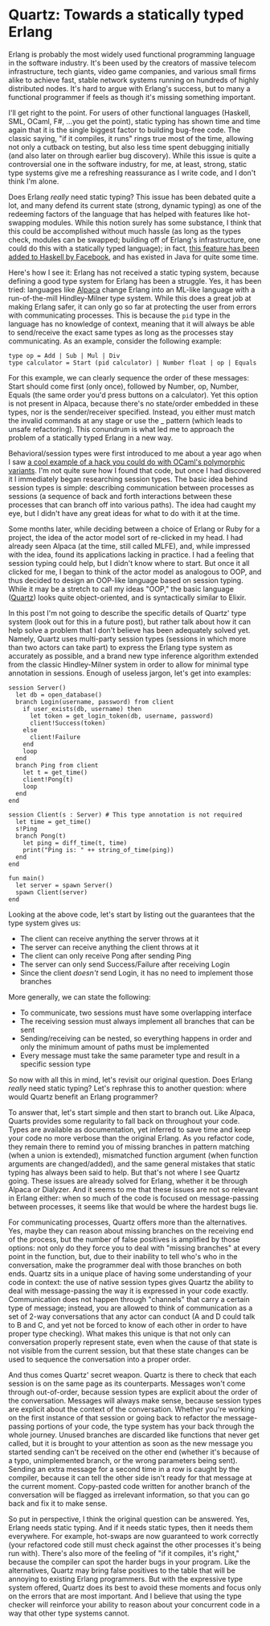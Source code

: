 # Quartz: Towards a statically typed Erlang

Erlang is probably the most widely used functional programming language in the software industry. It's been used by the creators of massive telecom infrastructure, tech giants, video game companies, and various small firms alike to achieve fast, stable network systems running on hundreds of highly distributed nodes. It's hard to argue with Erlang's success, but to many a functional programmer if feels as though it's missing something important.

I'll get right to the point. For users of other functional languages (Haskell, SML, OCaml, F#, ...you get the point), static typing has shown time and time again that it is the single biggest factor to building bug-free code. The classic saying, "if it compiles, it runs" rings true most of the time, allowing not only a cutback on testing, but also less time spent debugging initially (and also later on through earlier bug discovery). While this issue is quite a controversial one in the software industry, for me, at least, strong, static type systems give me a refreshing reassurance as I write code, and I don't think I'm alone.

Does Erlang *really* need static typing? This issue has been debated quite a lot, and many defend its current state (strong, dynamic typing) as one of the redeeming factors of the language that has helped with features like hot-swapping modules. While this notion surely has some substance, I think that this could be accomplished without much hassle (as long as the types check, modules can be swapped; building off of Erlang's infrastructure, one could do this with a statically typed language); in fact, [this feature has been added to Haskell by Facebook](https://code.facebook.com/posts/745068642270222/fighting-spam-with-haskell/), and has existed in Java for quite some time.

Here's how I see it: Erlang has not received a static typing system, because defining a good type system for Erlang has been a struggle. Yes, it has been tried: languages like [Alpaca](https://github.com/alpaca-lang/alpaca) change Erlang into an ML-like language with a run-of-the-mill Hindley-Milner type system. While this does a great job at making Erlang safer, it can only go so far at protecting the user from errors with communicating processes. This is because the `pid` type in the language has no knowledge of context, meaning that it will always be able to send/receive the exact same types as long as the processes stay communicating. As an example, consider the following example:

```
type op = Add | Sub | Mul | Div
type calculator = Start (pid calculator) | Number float | op | Equals
```

For this example, we can clearly sequence the order of these messages: Start should come first (only once), followed by Number, op, Number, Equals (the same order you'd press buttons on a calculator). Yet this option is not present in Alpaca, because there's no state/order embedded in these types, nor is the sender/receiver specified. Instead, you either must match the invalid commands at any stage or use the _ pattern (which leads to unsafe refactoring). This conundrum is what led me to approach the problem of a statically typed Erlang in a new way.

Behavioral/session types were first introduced to me about a year ago when I saw [a cool example of a hack you could do with OCaml's polymorphic variants](https://github.com/kayceesrk/code-snippets/blob/master/behavior.ml). I'm not quite sure how I found that code, but once I had discovered it I immediately began researching session types. The basic idea behind session types is simple: describing communication between processes as sessions (a sequence of back and forth interactions between these processes that can branch off into various paths). The idea had caught my eye, but I didn't have any great ideas for what to do with it at the time.

Some months later, while deciding between a choice of Erlang or Ruby for a project, the idea of the actor model sort of re-clicked in my head. I had already seen Alpaca (at the time, still called MLFE), and, while impressed with the idea, found its applications lacking in practice. I had a feeling that session typing could help, but I didn't know where to start. But once it all clicked for me, I began to think of the actor model as analogous to OOP, and thus decided to design an OOP-like language based on session typing. While it may be a stretch to call my ideas "OOP," the basic language ([Quartz](https://github.com/ohadrau/Quartz)) looks quite object-oriented, and is syntactically similar to Elixir.

In this post I'm not going to describe the specific details of Quartz' type system (look out for this in a future post), but rather talk about how it can help solve a problem that I don't believe has been adequately solved yet. Namely, Quartz uses multi-party session types (sessions in which more than two actors can take part) to express the Erlang type system as accurately as possible, and a brand new type inference algorithm extended from the classic Hindley-Milner system in order to allow for minimal type annotation in sessions. Enough of useless jargon, let's get into examples:

```
session Server()
  let db = open_database()
  branch Login(username, password) from client
    if user_exists(db, username) then
      let token = get_login_token(db, username, password)
      client!Success(token)
    else
      client!Failure
    end
    loop
  end
  branch Ping from client
    let t = get_time()
    client!Pong(t)
    loop
  end
end

session Client(s : Server) # This type annotation is not required
  let time = get_time()
  s!Ping
  branch Pong(t)
    let ping = diff_time(t, time)
    print("Ping is: " ++ string_of_time(ping))
  end
end

fun main()
  let server = spawn Server()
  spawn Client(server)
end
```

Looking at the above code, let's start by listing out the guarantees that the type system gives us:
- The client can receive anything the server throws at it
- The server can receive anything the client throws at it
- The client can only receive Pong after sending Ping
- The server can only send Success/Failure after receiving Login
- Since the client *doesn't* send Login, it has no need to implement those branches

More generally, we can state the following:
- To communicate, two sessions must have some overlapping interface
- The receiving session must always implement all branches that can be sent
- Sending/receiving can be nested, so everything happens in order and only the minimum amount of paths must be implemented
- Every message must take the same parameter type and result in a specific session type

So now with all this in mind, let's revisit our original question. Does Erlang *really* need static typing? Let's rephrase this to another question: where would Quartz benefit an Erlang programmer?

To answer that, let's start simple and then start to branch out. Like Alpaca, Quarts provides some regularity to fall back on throughout your code. Types are available as documentation, yet inferred to save time and keep your code no more verbose than the original Erlang. As you refactor code, they remain there to remind you of missing branches in pattern matching (when a union is extended), mismatched function argument (when function arguments are changed/added), and the same general mistakes that static typing has always been said to help. But that's not where I see Quartz going. These issues are already solved for Erlang, whether it be through Alpaca or Dialyzer. And it seems to me that these issues are not so relevant in Erlang either: when so much of the code is focused on message-passing between processes, it seems like that would be where the hardest bugs lie.

For communicating processes, Quartz offers more than the alternatives. Yes, maybe they can reason about missing branches on the receiving end of the process, but the number of false positives is amplified by those options: not only do they force you to deal with "missing branches" at every point in the function, but, due to their inability to tell who's who in the conversation, make the programmer deal with those branches on both ends. Quartz sits in a unique place of having some understanding of your code in context: the use of native session types gives Quartz the ability to deal with message-passing the way it is expressed in your code exactly. Communication does not happen through "channels" that carry a certain type of message; instead, you are allowed to think of communication as a set of 2-way conversations that any actor can conduct (A and D could talk to B and C, and yet not be forced to know of each other in order to have proper type checking). What makes this unique is that not only can conversation properly represent state, even when the cause of that state is not visible from the current session, but that these state changes can be used to sequence the conversation into a proper order.

And thus comes Quartz' secret weapon. Quartz is there to check that each session is on the same page as its counterparts. Messages won't come through out-of-order, because session types are explicit about the order of the conversation. Messages will always make sense, because session types are explicit about the context of the conversation. Whether you're working on the first instance of that session or going back to refactor the message-passing portions of your code, the type system has your back through the whole journey. Unused branches are discarded like functions that never get called, but it is brought to your attention as soon as the new message you started sending can't be received on the other end (whether it's because of a typo, unimplemented branch, or the wrong parameters being sent). Sending an extra message for a second time in a row is caught by the compiler, because it can tell the other side isn't ready for that message at the current moment. Copy-pasted code written for another branch of the conversation will be flagged as irrelevant information, so that you can go back and fix it to make sense.

So put in perspective, I think the original question can be answered. Yes, Erlang needs static typing. And if it needs static types, then it needs them everywhere. For example, hot-swaps are now guaranteed to work correctly (your refactored code still must check against the other processes it's being run with). There's also more of the feeling of "if it compiles, it's right," because the compiler can spot the harder bugs in your program. Like the alternatives, Quartz may bring false positives to the table that will be annoying to existing Erlang programmers. But with the expressive type system offered, Quartz does its best to avoid these moments and focus only on the errors that are most important. And I believe that using the type checker will reinforce your ability to reason about your concurrent code in a way that other type systems cannot.
